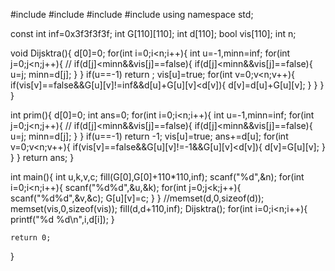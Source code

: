 #include <iostream>
#include <cstdio>
#include <cstring>
#include <vector>
using namespace std;

const int inf=0x3f3f3f3f;
int G[110][110];
int d[110];
bool vis[110];
int n;

void Dijsktra(){
    d[0]=0;
    for(int i=0;i<n;i++){
        int u=-1,minn=inf;
        for(int j=0;j<n;j++){
           // if(d[j]<minn&&vis[j]==false){
           if(d[j]<minn&&vis[j]==false){
                u=j;
                minn=d[j];
            }
        }
        if(u==-1)
            return ;
        vis[u]=true;
        for(int v=0;v<n;v++){
            if(vis[v]==false&&G[u][v]!=inf&&d[u]+G[u][v]<d[v]){
                d[v]=d[u]+G[u][v];
            }
        }
    }
}

int prim(){
    d[0]=0;
    int ans=0;
    for(int i=0;i<n;i++){
        int u=-1,minn=inf;
        for(int j=0;j<n;j++){
           // if(d[j]<minn&&vis[j]==false){
           if(d[j]<minn&&vis[j]==false){
                u=j;
                minn=d[j];
            }
        }
        if(u==-1)
            return -1;
        vis[u]=true;
        ans+=d[u];
        for(int v=0;v<n;v++){
            if(vis[v]==false&&G[u][v]!=-1&&G[u][v]<d[v]){
                d[v]=G[u][v];
            }
        }
    }
    return ans;
}

int main(){
    int u,k,v,c;
    fill(G[0],G[0]+110*110,inf);
    scanf("%d",&n);
    for(int i=0;i<n;i++){
        scanf("%d%d",&u,&k);
        for(int j=0;j<k;j++){
            scanf("%d%d",&v,&c);
            G[u][v]=c;
        }
    }
    //memset(d,0,sizeof(d));
    memset(vis,0,sizeof(vis));
    fill(d,d+110,inf);
    Dijsktra();
    for(int i=0;i<n;i++){
        printf("%d %d\n",i,d[i]);
    }

    return 0;
}
